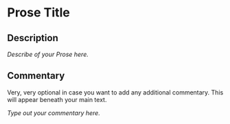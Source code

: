# Prose Title
## Description
*Describe of your Prose here.*

## Commentary
Very, very optional in case you want to add any additional commentary. This will appear beneath your main text.

*Type out your commentary here.*